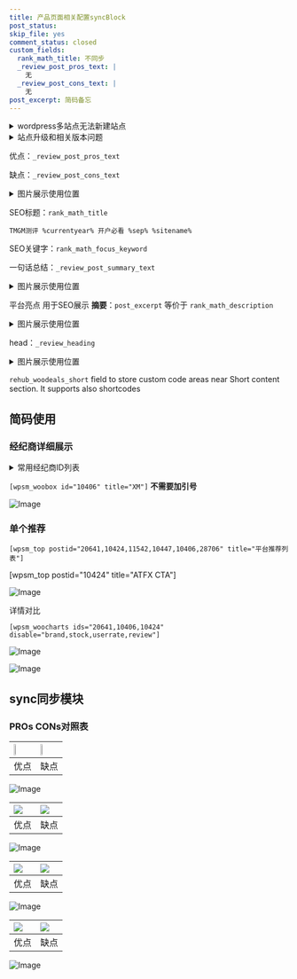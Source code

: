 ```yaml
---
title: 产品页面相关配置syncBlock
post_status: 
skip_file: yes
comment_status: closed
custom_fields:
  rank_math_title: 不同步
  _review_post_pros_text: |
    无
  _review_post_cons_text: |
    无
post_excerpt: 简码备忘
---
```

<details><summary>wordpress多站点无法新建站点</summary>

<li>和报错需要清理cookies一样的原因</li>
<li>wp-config.php里面<code>define( 'SUBDOMAIN_INSTALL', false );//子域名安装</code></li>
<li>新建子站点是用<code>define( 'SUBDOMAIN_INSTALL', true);//子域名安装</code> 完成以后，改成<code>false</code></li>
</details>

<details><summary>站点升级和相关版本问题</summary>

<p>wordpress：5.9.9
woocommerce：7.5.1
出现问题的地方：主题选项里面>><strong>Product layout >>compact style</strong></p>
<p>如何出现没有用过的字段 导致无法保存。先导出配置 然后进行修改，后面再次恢复即可。</p>
<p>出现部分字段无法显示时，需要返回默认布局后，对产品进行保存就好了。</p>
<p></p>
</details>

优点：`_review_post_pros_text`

缺点：`_review_post_cons_text`

<details><summary>图片展示使用位置</summary>

<img src="https://prod-files-secure.s3.us-west-2.amazonaws.com/39ed1227-6d7d-4570-be36-9ccd4a2c4241/f51d3d83-55d4-4bdf-9604-f37ec77ab556/Untitled.png?X-Amz-Algorithm=AWS4-HMAC-SHA256&X-Amz-Content-Sha256=UNSIGNED-PAYLOAD&X-Amz-Credential=ASIAZI2LB466WKU45QEG%2F20250616%2Fus-west-2%2Fs3%2Faws4_request&X-Amz-Date=20250616T045520Z&X-Amz-Expires=3600&X-Amz-Security-Token=IQoJb3JpZ2luX2VjEGwaCXVzLXdlc3QtMiJHMEUCIQDZdFMjyzRV0Zx9R%2BJMgTJa9%2Fo4K1QPAvzE6%2BYe6ex8DQIgN%2BRm6aPSub%2BOvBv6kJqHRNsvoA9PInN4fj3VENpmpbYq%2FwMIVRAAGgw2Mzc0MjMxODM4MDUiDN2%2B29qklQR1yr%2BeZircA%2FiMl4DFbsRcbIlr7CXlcnnV7lfB%2Buab%2F9QNSfDgzYK%2BuL4xuD0IYsCwZLbgA%2FVzkCbh4oNGtcK2%2FOob5IYOjMsSTP8gFT39JNeNU%2FX4nmMM0SWGX15UnxfMB5P8oefZvnxuCgKxcidd2hIY6ahvyjaohjbgVczsKVjxnABTxQw8VWTlEcxrzcQIV%2FM5PTV5segvx2dL6GVlQcPB5WNiiWNYjbC24mxxBqB1k1bf4K19DATG%2FtvIAPE5om76s4WGUDn%2BuiMEU%2FiUB%2FlyHAhtfGxBBOh08%2B5Z6FaPi3YLzaBAV9eqwBlx8gtJGqrn7S70RK2L%2B4AJvicyeNpD2Nlp6C%2B893szPNikFHwX3FnX4QZZllS20ZQz%2FSlNhyXFXifUeHduDIP8F1qeZ%2BYImiGSjtlob0jSwlgz17xkf1cmb0c9qMDr44DdevT0XLv6plOjyeob8JErTzUr01QW%2Bckaw8vKyJTRI0favyMTPlT6%2FIkyheKG82fpbpFzkv%2BjUvhF%2BXKE19breYsF%2BQCAubGAKLKtfAcQdr6AU4GasQYPuq1msS%2BTSgW6ccsrC9rPrGCK3VYJ5DUT0OIwjWfg%2FKgOGiu4gN8Bc%2BKc8s590Nbr%2BLCvEdslUUFvN5Yb09uGMMqovsIGOqUB99CHXqGMqXHCUM5zmxP91yuU5WZ6mZRyR6RiZ8xpujTa8qGaUbcnyIKwBVsLxZmb8%2B9op0zHkMtdHzvSHneZnJpgh9EwXCfEyQiWmE%2B7oahWdrd%2BwPiWnqB6FOgvJI4ohuWdGdVV0n%2FltWAjPAEJjzDFMWhAedAW6p9dTeauwaUuPhF%2BIxhMb8XIgZwGP0nUVGPEWLLlNQZyfEd1jDIkk79HgArz&X-Amz-Signature=6822a71a313875ab013b7c168b0fb1e087a7c0eb08ee17ee491379927fc53a6d&X-Amz-SignedHeaders=host&x-amz-checksum-mode=ENABLED&x-id=GetObject" alt="Image">
</details>

SEO标题：`rank_math_title`

`TMGM测评 %currentyear% 开户必看 %sep% %sitename%`

SEO关键字：`rank_math_focus_keyword`

一句话总结：`_review_post_summary_text`

<details><summary>图片展示使用位置</summary>

<img src="https://prod-files-secure.s3.us-west-2.amazonaws.com/39ed1227-6d7d-4570-be36-9ccd4a2c4241/4b96a922-296c-4f4e-8630-d1c870cbce01/Untitled.png?X-Amz-Algorithm=AWS4-HMAC-SHA256&X-Amz-Content-Sha256=UNSIGNED-PAYLOAD&X-Amz-Credential=ASIAZI2LB466UZKX3AVP%2F20250616%2Fus-west-2%2Fs3%2Faws4_request&X-Amz-Date=20250616T045521Z&X-Amz-Expires=3600&X-Amz-Security-Token=IQoJb3JpZ2luX2VjEGoaCXVzLXdlc3QtMiJHMEUCIQDorcRE3OI6S%2FO4CyT450UPah6bSIyW%2FQeJ%2FIBVUkPj6AIgLD%2BE1RnWCvJuDTVpfONYkkc%2FR8nWaLRFZi2hgV8Jc0oq%2FwMIUhAAGgw2Mzc0MjMxODM4MDUiDBFY5ZdOCwS9PigxNircA%2BZj0j10KtJJaHEcJWwGpm3OxwzAUMkcK5uzMZs7HuzMr0f0TK46Q4hqTfoqkQFa2lRzJHDa%2BnkDJj7dMdX5x9ogkpsglkvSrreaLCGKE%2BRUr9okqysLaJhDiYda6AtvAulOuL1dvPtNnT68L3VykYX4oclI3TkDl7C5BPaqnWLRuxZMAHi8Z6qzGaj2ysCFW3zVC99ryjiG%2BONHUq69Al23pa4ZLjyBk%2BOcR4aRMfhCltS4q%2Fmgj4OMc45OJPK%2BnTiDhWmKaFiXTCWuMcIS%2F%2BvqhN1gs%2FnISbq4zUjkNvZxkk%2BrgV1YFz6k037ZpwqkBS3JXZdvhdlI6CRM8ObG5KKYuqBZQXji5lRB9E1yc8bAM6Pilep%2B1z%2FJAzudDVHWW1a%2FYpf1KGlk3Aca%2Bjwo5t%2BbFEF%2FhprkFs%2FtORubmibgA1rmjCIH11iaJ2xNUKwntUJMOPOmhUk5LfSa3%2B%2FsN%2FjQPhn1Zx%2BWjLQWCKZRhKpAcNRjHqvcm0plU6ByMinv50B7rTjasLbb%2Fmu6alby%2BXXXLQycxtP%2Bzvq6X9QTHLTGIqM%2F6E%2FQVuNZXln7cw9FiLyAFSR6XafpxACfUST9LJ3qLwW3iJ5fjeBcFpeRVY42ieVC3upd%2BFxKD6BlMJjivcIGOqUBwzZwvgoZATJaZjhVpdWs4I5YQh3kTTabepwcwbkkkizY7Ido95XrCGZMGCRZV7X6iFAEu2d%2FVxJFiNRN6ARxHO1JU7nEAAvvWfKpKsyleq6tgo%2BkB95knDzgxasFSzLcPH6rOrV2%2Bl2txUp1%2BcLFP8jAj%2BL9kOSGyUOqW5JjCoep%2B77uLVgtMs2NcoNnw%2FUjXdWHDlsfBtRYuBefgQZwcDPlD7qJ&X-Amz-Signature=857ae763927086a43e71f90cf973e0a8a2552c3f0ffe96ebdf6fe33eec5ff8a2&X-Amz-SignedHeaders=host&x-amz-checksum-mode=ENABLED&x-id=GetObject" alt="Image">
</details>

平台亮点 用于SEO展示 **摘要**：`post_excerpt`  等价于 `rank_math_description`

<details><summary>图片展示使用位置</summary>

<img src="https://prod-files-secure.s3.us-west-2.amazonaws.com/39ed1227-6d7d-4570-be36-9ccd4a2c4241/1ee11f63-b60a-4dfe-a7a7-d58ff23b5d88/Untitled.png?X-Amz-Algorithm=AWS4-HMAC-SHA256&X-Amz-Content-Sha256=UNSIGNED-PAYLOAD&X-Amz-Credential=ASIAZI2LB4663IMIQ5JF%2F20250616%2Fus-west-2%2Fs3%2Faws4_request&X-Amz-Date=20250616T045522Z&X-Amz-Expires=3600&X-Amz-Security-Token=IQoJb3JpZ2luX2VjEGoaCXVzLXdlc3QtMiJGMEQCIBNf152ug8%2BjFCP%2FFj0HDRYkEy4LMAnibtnGfmyZHrCWAiAnzlPvXyKLTdx4Em1bqgGS4lDBfJe098Rt5GV7WS2v5Sr%2FAwhSEAAaDDYzNzQyMzE4MzgwNSIMdU%2Bjyu1Kj2APNDAAKtwDN55WVTz4n96gnwityUYtbgGpjFCHmRbeuCJLAPFP%2BLzDDsiGzLsFV71kIcVPS%2FsDgnVSuhd%2BgbzEyCUQmaf7FlDN%2FJLqvQ01wAt1OQOr%2FzA%2FwzjhC6%2Bec2HBRu%2BqWDdnKSo5YLzMeZeAZ%2B%2FuLnFLKkNZt6esTnJ7cA5lSQN%2BwU4zrQzjG6ETGbtVM9KT0KWyq9Q73SPPo01TDYSplJKKnhKVIERrkOrjj0hYKD%2ByLhIY72BK1Nc3ovdVLBIL5pGspS0Krjzja2Etwglhh3HMcCbFxVGRqM16cQZkg9eH3kjG3Sv7N4O5aOHugSO9YR2%2FmwIyK0AfUB0v4xCB%2FMNjSoMkece4JQpQDC9l%2FzwRUmzYvjGwG8vlq9yfBH2IeCwQV02CAplY6QrIyAn8d7Uii6x4z3QJeqj5ZxUo057vCEAiRp2009yGhWeFiKJjjV81bEskSKuyhm8yZo8Vv1NR9O9PrLRV1O%2F76drZlyuUkD8bx3Gppx6rLnBpECqSuzlYiGDSriqQNX7r%2FLU1dGFHbWRwL9g6pWv8VY9tVHNdWbK136rrlLhJLIRzhrfVEAn4mlJT%2FfP4DkXYlhTbMIep8CbBYSacLSa8D5wlGs5P%2Fz%2BfCubxt0afjLmf09gw9%2BK9wgY6pgGG6Y%2BnYgdFvp%2BdedFW1iQn202URpEhNWoagr%2BjpOIh4g1I9kSoj3tSI3FL7eXVPh0t0K0gee8bfd4MVCGX1aPe%2BKVamcZuUoir53Tfg0rPKK7eUPv68TaSiEVgiOH5uNcHp7ZyBFyyOYWAbKUNhrwmKuLgsfe7GrMDIMVA%2BN1HPH9HJl6HOT8Sm4qgFEwCukwjzKxwYQKMvsi0doYZtTfx9zdhd2nG&X-Amz-Signature=37de3281a3a5831f25b27f40d2861af2dc5ec5043a3e53b6676ba879630b3a9b&X-Amz-SignedHeaders=host&x-amz-checksum-mode=ENABLED&x-id=GetObject" alt="Image">
<img src="https://prod-files-secure.s3.us-west-2.amazonaws.com/39ed1227-6d7d-4570-be36-9ccd4a2c4241/ad4118b5-78d8-4fbe-801e-3b29b5d99c01/Untitled.png?X-Amz-Algorithm=AWS4-HMAC-SHA256&X-Amz-Content-Sha256=UNSIGNED-PAYLOAD&X-Amz-Credential=ASIAZI2LB4663IMIQ5JF%2F20250616%2Fus-west-2%2Fs3%2Faws4_request&X-Amz-Date=20250616T045522Z&X-Amz-Expires=3600&X-Amz-Security-Token=IQoJb3JpZ2luX2VjEGoaCXVzLXdlc3QtMiJGMEQCIBNf152ug8%2BjFCP%2FFj0HDRYkEy4LMAnibtnGfmyZHrCWAiAnzlPvXyKLTdx4Em1bqgGS4lDBfJe098Rt5GV7WS2v5Sr%2FAwhSEAAaDDYzNzQyMzE4MzgwNSIMdU%2Bjyu1Kj2APNDAAKtwDN55WVTz4n96gnwityUYtbgGpjFCHmRbeuCJLAPFP%2BLzDDsiGzLsFV71kIcVPS%2FsDgnVSuhd%2BgbzEyCUQmaf7FlDN%2FJLqvQ01wAt1OQOr%2FzA%2FwzjhC6%2Bec2HBRu%2BqWDdnKSo5YLzMeZeAZ%2B%2FuLnFLKkNZt6esTnJ7cA5lSQN%2BwU4zrQzjG6ETGbtVM9KT0KWyq9Q73SPPo01TDYSplJKKnhKVIERrkOrjj0hYKD%2ByLhIY72BK1Nc3ovdVLBIL5pGspS0Krjzja2Etwglhh3HMcCbFxVGRqM16cQZkg9eH3kjG3Sv7N4O5aOHugSO9YR2%2FmwIyK0AfUB0v4xCB%2FMNjSoMkece4JQpQDC9l%2FzwRUmzYvjGwG8vlq9yfBH2IeCwQV02CAplY6QrIyAn8d7Uii6x4z3QJeqj5ZxUo057vCEAiRp2009yGhWeFiKJjjV81bEskSKuyhm8yZo8Vv1NR9O9PrLRV1O%2F76drZlyuUkD8bx3Gppx6rLnBpECqSuzlYiGDSriqQNX7r%2FLU1dGFHbWRwL9g6pWv8VY9tVHNdWbK136rrlLhJLIRzhrfVEAn4mlJT%2FfP4DkXYlhTbMIep8CbBYSacLSa8D5wlGs5P%2Fz%2BfCubxt0afjLmf09gw9%2BK9wgY6pgGG6Y%2BnYgdFvp%2BdedFW1iQn202URpEhNWoagr%2BjpOIh4g1I9kSoj3tSI3FL7eXVPh0t0K0gee8bfd4MVCGX1aPe%2BKVamcZuUoir53Tfg0rPKK7eUPv68TaSiEVgiOH5uNcHp7ZyBFyyOYWAbKUNhrwmKuLgsfe7GrMDIMVA%2BN1HPH9HJl6HOT8Sm4qgFEwCukwjzKxwYQKMvsi0doYZtTfx9zdhd2nG&X-Amz-Signature=93e401fb9b831bf2f03df23058efe5b24cc7de2fb5aad2f983da07fcea4377c7&X-Amz-SignedHeaders=host&x-amz-checksum-mode=ENABLED&x-id=GetObject" alt="Image">
<img src="https://prod-files-secure.s3.us-west-2.amazonaws.com/39ed1227-6d7d-4570-be36-9ccd4a2c4241/a38cf7c9-a79c-4b64-9e94-13589fe0758b/Untitled.png?X-Amz-Algorithm=AWS4-HMAC-SHA256&X-Amz-Content-Sha256=UNSIGNED-PAYLOAD&X-Amz-Credential=ASIAZI2LB4663IMIQ5JF%2F20250616%2Fus-west-2%2Fs3%2Faws4_request&X-Amz-Date=20250616T045522Z&X-Amz-Expires=3600&X-Amz-Security-Token=IQoJb3JpZ2luX2VjEGoaCXVzLXdlc3QtMiJGMEQCIBNf152ug8%2BjFCP%2FFj0HDRYkEy4LMAnibtnGfmyZHrCWAiAnzlPvXyKLTdx4Em1bqgGS4lDBfJe098Rt5GV7WS2v5Sr%2FAwhSEAAaDDYzNzQyMzE4MzgwNSIMdU%2Bjyu1Kj2APNDAAKtwDN55WVTz4n96gnwityUYtbgGpjFCHmRbeuCJLAPFP%2BLzDDsiGzLsFV71kIcVPS%2FsDgnVSuhd%2BgbzEyCUQmaf7FlDN%2FJLqvQ01wAt1OQOr%2FzA%2FwzjhC6%2Bec2HBRu%2BqWDdnKSo5YLzMeZeAZ%2B%2FuLnFLKkNZt6esTnJ7cA5lSQN%2BwU4zrQzjG6ETGbtVM9KT0KWyq9Q73SPPo01TDYSplJKKnhKVIERrkOrjj0hYKD%2ByLhIY72BK1Nc3ovdVLBIL5pGspS0Krjzja2Etwglhh3HMcCbFxVGRqM16cQZkg9eH3kjG3Sv7N4O5aOHugSO9YR2%2FmwIyK0AfUB0v4xCB%2FMNjSoMkece4JQpQDC9l%2FzwRUmzYvjGwG8vlq9yfBH2IeCwQV02CAplY6QrIyAn8d7Uii6x4z3QJeqj5ZxUo057vCEAiRp2009yGhWeFiKJjjV81bEskSKuyhm8yZo8Vv1NR9O9PrLRV1O%2F76drZlyuUkD8bx3Gppx6rLnBpECqSuzlYiGDSriqQNX7r%2FLU1dGFHbWRwL9g6pWv8VY9tVHNdWbK136rrlLhJLIRzhrfVEAn4mlJT%2FfP4DkXYlhTbMIep8CbBYSacLSa8D5wlGs5P%2Fz%2BfCubxt0afjLmf09gw9%2BK9wgY6pgGG6Y%2BnYgdFvp%2BdedFW1iQn202URpEhNWoagr%2BjpOIh4g1I9kSoj3tSI3FL7eXVPh0t0K0gee8bfd4MVCGX1aPe%2BKVamcZuUoir53Tfg0rPKK7eUPv68TaSiEVgiOH5uNcHp7ZyBFyyOYWAbKUNhrwmKuLgsfe7GrMDIMVA%2BN1HPH9HJl6HOT8Sm4qgFEwCukwjzKxwYQKMvsi0doYZtTfx9zdhd2nG&X-Amz-Signature=a4137b5d7eb01a8b5e64aa9c0ceed9399ac4c880a3df56a04b3648a15b2e27a9&X-Amz-SignedHeaders=host&x-amz-checksum-mode=ENABLED&x-id=GetObject" alt="Image">
<img src="https://prod-files-secure.s3.us-west-2.amazonaws.com/39ed1227-6d7d-4570-be36-9ccd4a2c4241/7da6fc1e-d2ac-42ae-8c75-cb5749aa18f6/Untitled.png?X-Amz-Algorithm=AWS4-HMAC-SHA256&X-Amz-Content-Sha256=UNSIGNED-PAYLOAD&X-Amz-Credential=ASIAZI2LB4663IMIQ5JF%2F20250616%2Fus-west-2%2Fs3%2Faws4_request&X-Amz-Date=20250616T045522Z&X-Amz-Expires=3600&X-Amz-Security-Token=IQoJb3JpZ2luX2VjEGoaCXVzLXdlc3QtMiJGMEQCIBNf152ug8%2BjFCP%2FFj0HDRYkEy4LMAnibtnGfmyZHrCWAiAnzlPvXyKLTdx4Em1bqgGS4lDBfJe098Rt5GV7WS2v5Sr%2FAwhSEAAaDDYzNzQyMzE4MzgwNSIMdU%2Bjyu1Kj2APNDAAKtwDN55WVTz4n96gnwityUYtbgGpjFCHmRbeuCJLAPFP%2BLzDDsiGzLsFV71kIcVPS%2FsDgnVSuhd%2BgbzEyCUQmaf7FlDN%2FJLqvQ01wAt1OQOr%2FzA%2FwzjhC6%2Bec2HBRu%2BqWDdnKSo5YLzMeZeAZ%2B%2FuLnFLKkNZt6esTnJ7cA5lSQN%2BwU4zrQzjG6ETGbtVM9KT0KWyq9Q73SPPo01TDYSplJKKnhKVIERrkOrjj0hYKD%2ByLhIY72BK1Nc3ovdVLBIL5pGspS0Krjzja2Etwglhh3HMcCbFxVGRqM16cQZkg9eH3kjG3Sv7N4O5aOHugSO9YR2%2FmwIyK0AfUB0v4xCB%2FMNjSoMkece4JQpQDC9l%2FzwRUmzYvjGwG8vlq9yfBH2IeCwQV02CAplY6QrIyAn8d7Uii6x4z3QJeqj5ZxUo057vCEAiRp2009yGhWeFiKJjjV81bEskSKuyhm8yZo8Vv1NR9O9PrLRV1O%2F76drZlyuUkD8bx3Gppx6rLnBpECqSuzlYiGDSriqQNX7r%2FLU1dGFHbWRwL9g6pWv8VY9tVHNdWbK136rrlLhJLIRzhrfVEAn4mlJT%2FfP4DkXYlhTbMIep8CbBYSacLSa8D5wlGs5P%2Fz%2BfCubxt0afjLmf09gw9%2BK9wgY6pgGG6Y%2BnYgdFvp%2BdedFW1iQn202URpEhNWoagr%2BjpOIh4g1I9kSoj3tSI3FL7eXVPh0t0K0gee8bfd4MVCGX1aPe%2BKVamcZuUoir53Tfg0rPKK7eUPv68TaSiEVgiOH5uNcHp7ZyBFyyOYWAbKUNhrwmKuLgsfe7GrMDIMVA%2BN1HPH9HJl6HOT8Sm4qgFEwCukwjzKxwYQKMvsi0doYZtTfx9zdhd2nG&X-Amz-Signature=cb71d38cd70613a23f3dbeb2bf7951c535a06ab9af6521669907e5fdcce68291&X-Amz-SignedHeaders=host&x-amz-checksum-mode=ENABLED&x-id=GetObject" alt="Image">
<img src="https://prod-files-secure.s3.us-west-2.amazonaws.com/39ed1227-6d7d-4570-be36-9ccd4a2c4241/7e97f40a-eaee-47f5-b2f9-475f96808fa7/Untitled.png?X-Amz-Algorithm=AWS4-HMAC-SHA256&X-Amz-Content-Sha256=UNSIGNED-PAYLOAD&X-Amz-Credential=ASIAZI2LB4663IMIQ5JF%2F20250616%2Fus-west-2%2Fs3%2Faws4_request&X-Amz-Date=20250616T045522Z&X-Amz-Expires=3600&X-Amz-Security-Token=IQoJb3JpZ2luX2VjEGoaCXVzLXdlc3QtMiJGMEQCIBNf152ug8%2BjFCP%2FFj0HDRYkEy4LMAnibtnGfmyZHrCWAiAnzlPvXyKLTdx4Em1bqgGS4lDBfJe098Rt5GV7WS2v5Sr%2FAwhSEAAaDDYzNzQyMzE4MzgwNSIMdU%2Bjyu1Kj2APNDAAKtwDN55WVTz4n96gnwityUYtbgGpjFCHmRbeuCJLAPFP%2BLzDDsiGzLsFV71kIcVPS%2FsDgnVSuhd%2BgbzEyCUQmaf7FlDN%2FJLqvQ01wAt1OQOr%2FzA%2FwzjhC6%2Bec2HBRu%2BqWDdnKSo5YLzMeZeAZ%2B%2FuLnFLKkNZt6esTnJ7cA5lSQN%2BwU4zrQzjG6ETGbtVM9KT0KWyq9Q73SPPo01TDYSplJKKnhKVIERrkOrjj0hYKD%2ByLhIY72BK1Nc3ovdVLBIL5pGspS0Krjzja2Etwglhh3HMcCbFxVGRqM16cQZkg9eH3kjG3Sv7N4O5aOHugSO9YR2%2FmwIyK0AfUB0v4xCB%2FMNjSoMkece4JQpQDC9l%2FzwRUmzYvjGwG8vlq9yfBH2IeCwQV02CAplY6QrIyAn8d7Uii6x4z3QJeqj5ZxUo057vCEAiRp2009yGhWeFiKJjjV81bEskSKuyhm8yZo8Vv1NR9O9PrLRV1O%2F76drZlyuUkD8bx3Gppx6rLnBpECqSuzlYiGDSriqQNX7r%2FLU1dGFHbWRwL9g6pWv8VY9tVHNdWbK136rrlLhJLIRzhrfVEAn4mlJT%2FfP4DkXYlhTbMIep8CbBYSacLSa8D5wlGs5P%2Fz%2BfCubxt0afjLmf09gw9%2BK9wgY6pgGG6Y%2BnYgdFvp%2BdedFW1iQn202URpEhNWoagr%2BjpOIh4g1I9kSoj3tSI3FL7eXVPh0t0K0gee8bfd4MVCGX1aPe%2BKVamcZuUoir53Tfg0rPKK7eUPv68TaSiEVgiOH5uNcHp7ZyBFyyOYWAbKUNhrwmKuLgsfe7GrMDIMVA%2BN1HPH9HJl6HOT8Sm4qgFEwCukwjzKxwYQKMvsi0doYZtTfx9zdhd2nG&X-Amz-Signature=f840987ce145572265d637eb503e1f71fb8b09fed64083204b66b533a6694881&X-Amz-SignedHeaders=host&x-amz-checksum-mode=ENABLED&x-id=GetObject" alt="Image">
</details>

head：`_review_heading`

<details><summary>图片展示使用位置</summary>

<img src="https://prod-files-secure.s3.us-west-2.amazonaws.com/39ed1227-6d7d-4570-be36-9ccd4a2c4241/3a4650ad-9887-415c-889a-edd51fa54f27/Untitled.png?X-Amz-Algorithm=AWS4-HMAC-SHA256&X-Amz-Content-Sha256=UNSIGNED-PAYLOAD&X-Amz-Credential=ASIAZI2LB466WPZQQVG5%2F20250616%2Fus-west-2%2Fs3%2Faws4_request&X-Amz-Date=20250616T045522Z&X-Amz-Expires=3600&X-Amz-Security-Token=IQoJb3JpZ2luX2VjEGoaCXVzLXdlc3QtMiJIMEYCIQDqGwHA6i1uPrahzv1JupoIlggHELTZvg4OtmQQc7ZgtQIhAJhwO9j2czyl4ePfJp4KfSMNaP2s1BmydHFIMruZtKirKv8DCFIQABoMNjM3NDIzMTgzODA1Igz12UsOMHpL1rgJJQ8q3AOo%2BmAY83UU0IebcCnu6slONddsuGGe50Sh%2B0DnsacIIyhK2YQIVgx%2FtowHdbD13yEaDpm8r%2B3j9h5vbERmAkY%2BM1M8t8D1DCMgqFRHpke%2BAQhDCAAGxrqbyrbVmMbGjNpA9Tr%2FTKLaCQyHyzTMD%2BDx0ExiyVWn%2FhZAEXuOrUE%2BjPzkQR7qo6B3kJ6l%2FiAnkUOQ4gxEZdNWAINIBG6qdw1wNim6LiB%2BQXhL%2FuW2uR%2Bg8RHkOinZ9kJFgzahFPc5TtB8z954fG%2BzZ0L5Uukto68D9C3Q%2FGXahGpnauTITV9kw4C1TFkEpE1GOMrtepvzMwbzS8DimKO%2FFgkCl%2BHZt4imBAdnq%2BE48QHJYMZPTcHdjvFxhksKIO3%2FfOv2ofcsHbaaT89ttN4K3FqrQsHxT4%2F9c%2BdpvV%2FAqfbCsg3CdkKHhtLnmywuDKs9O4U1PRzmhkeyfUsc6dO8fnZaZRjlxTPXT7VcJrgKMYPia1y8KAmHLribGS26jkpiAc4F0vReXZjIAOwVDcMKvErFOnkkbbPAvftDHvK9KulcpCbCSfjTlN%2BjBU%2FRWOWoAEkLcdJ%2F56odvQNFFvlMKVnnBz6Ll8J4kDUx%2BcRXs79%2BbhCDDoe4Xqmlc0As8t5SpMwsLzCV473CBjqkAWhBTSjAorgGopB91cHa5epa%2BcXuOe1J2%2FAFA2SISn5n9aVn%2FInyk3cBdhoP0%2B1HWGt1%2FHQNTrvgE6946v5TSUNwssrAE6mQiRtc3%2BXbEpacSYUS%2FiNy%2FDqRqhfVbp9W4ewPmR2LlS5rLLNK%2FFN080pDszh5Mil3zVLeaXgOwk%2BTkXQsJwZDWImMIKXWpkWmDDqRr1CHROOwNYNfTRmvv19dI8UJ&X-Amz-Signature=f87c4b06dcff5a2367ebf7ecd15edf50cc67a763c15e6734999095f6dd10eb35&X-Amz-SignedHeaders=host&x-amz-checksum-mode=ENABLED&x-id=GetObject" alt="Image">
</details>

`rehub_woodeals_short`	field to store custom code areas near Short content section. It supports also shortcodes



## 简码使用

### 经纪商详细展示

<details><summary>常用经纪商ID列表</summary>

<pre><code class="php">嘉盛 ===> 20641  [wpsm_woobox id="20641" title="嘉盛"]
易信easymarkets ===> 11542  [wpsm_woobox id="11542" title="易信easymarkets"]
ATFX外汇 ===> 10424  [wpsm_woobox id="10424" title="ATFX"]
XM ===> 10406  [wpsm_woobox id="10406" title="XM"]
TMGM ===> 29622  [wpsm_woobox id="29622" title="TMGM"]
HYCM ===> 10447  [wpsm_woobox id="10447" title="HYCM"]
fpmarkets澳福外汇 ===> 20639  [wpsm_woobox id="20639" title="fpmarkets澳福外汇"]</code></pre>
</details>

`[wpsm_woobox id="10406" title="XM"]` **不需要加引号**

![Image](https://prod-files-secure.s3.us-west-2.amazonaws.com/39ed1227-6d7d-4570-be36-9ccd4a2c4241/4f898f9d-0fa7-4e43-acd3-ac6bc7be575a/Untitled.png?X-Amz-Algorithm=AWS4-HMAC-SHA256&X-Amz-Content-Sha256=UNSIGNED-PAYLOAD&X-Amz-Credential=ASIAZI2LB466ULSTGMD6%2F20250616%2Fus-west-2%2Fs3%2Faws4_request&X-Amz-Date=20250616T045518Z&X-Amz-Expires=3600&X-Amz-Security-Token=IQoJb3JpZ2luX2VjEGoaCXVzLXdlc3QtMiJIMEYCIQCgejaelLBDsRszhnZtMetHr1%2F3nZhkMKQqBiZZa%2Fm96QIhAI7cDFkb5zhhm6hTL5Uls1e2Pr2pSNuU1xDl5MEJrb9DKv8DCFIQABoMNjM3NDIzMTgzODA1Igzfemy5x7vmnYaJlWsq3AMh7enFh03rmSRaSndkEpA6qMw07OgPfSloSUEIBUAbUiY0PZIpCWZTgbJaNTORLYfU%2B%2Fi3M5gw7R%2BeeTy2tmiwymtZ5pVKJElNYaQnLg5asUebTauAYyReowI6mGoRsS9DB1pMJ8m2xadH2aFLAot7WgAwd3u4bPyiHtoJTCnw%2Boyld3TdKwGVXt8z7ZTqFmD6yCl8q9n6vEgEmCxjNAG4%2Bmi1S4Tv%2BvNOGAEK0rDxnYg0MnSATiU5IvExXKvib48w4WsqZIfnzRTm0TDXjO%2BjGdBj0fwRKZwLGvxDe%2FjsWzRzN5iPZd8k9DTgqZnS2qvDomUtVPt0oN7m1zTCSkTI3wreCiEIUC6BhbkNKIF67CfYhsOyK9DL36b0BP44MjJGLRSBOSncKnmq9CzzE916rnUdolStE15a6vVUsTrftKPTQvyWJHVegzGi%2Fzi%2Br5wJfzIN8hM4xDJiXKgLCBXXZmbzuUNH%2Btphc1aJs8GUT6qW5zhHIO3LZ%2FaMZhagPLdeM6HOsL8p76P1t1%2BEBE9XueMIkwU318ppU1xGAgX6zvQ6g0aWq55U2OngzThcuuCbvWhC45qbksCWFTLUkFC%2Ff6oADL7Q2exf3VgoDdEJBL7p77i6%2FPha5t6RuTCE473CBjqkAQthQBGHqnGq5kvO1HPK3Y7KAMNOvPakqHWvYRLQMu16JrZjCvj3RaRHkj3GxgG0f8kEEom6jkEwptBmNSNagmPfKQzGV2ERZMRSShJX%2FTlOTD5lLoXUjLcR1uZEMbs8Go4db4yD6WaDMCmcO3%2Bli%2BdsWuUQKSAfnTDhXsVTlQXiZQEaZ5s6RwQQylO7%2F55plozkBWEtki1dRVL8rx8JujCjPYeG&X-Amz-Signature=b41e6453ce222ec57578d42262030bc99d0f89767050f672c959c1b7853b432b&X-Amz-SignedHeaders=host&x-amz-checksum-mode=ENABLED&x-id=GetObject)

### 单个推荐
`[wpsm_top postid="20641,10424,11542,10447,10406,28706" title="平台推荐列表"]`

[wpsm_top postid="10424" title="ATFX CTA"]

![Image](https://prod-files-secure.s3.us-west-2.amazonaws.com/39ed1227-6d7d-4570-be36-9ccd4a2c4241/5ac620dc-51a8-48b6-b55d-91f47299193c/Untitled.png?X-Amz-Algorithm=AWS4-HMAC-SHA256&X-Amz-Content-Sha256=UNSIGNED-PAYLOAD&X-Amz-Credential=ASIAZI2LB466ULSTGMD6%2F20250616%2Fus-west-2%2Fs3%2Faws4_request&X-Amz-Date=20250616T045518Z&X-Amz-Expires=3600&X-Amz-Security-Token=IQoJb3JpZ2luX2VjEGoaCXVzLXdlc3QtMiJIMEYCIQCgejaelLBDsRszhnZtMetHr1%2F3nZhkMKQqBiZZa%2Fm96QIhAI7cDFkb5zhhm6hTL5Uls1e2Pr2pSNuU1xDl5MEJrb9DKv8DCFIQABoMNjM3NDIzMTgzODA1Igzfemy5x7vmnYaJlWsq3AMh7enFh03rmSRaSndkEpA6qMw07OgPfSloSUEIBUAbUiY0PZIpCWZTgbJaNTORLYfU%2B%2Fi3M5gw7R%2BeeTy2tmiwymtZ5pVKJElNYaQnLg5asUebTauAYyReowI6mGoRsS9DB1pMJ8m2xadH2aFLAot7WgAwd3u4bPyiHtoJTCnw%2Boyld3TdKwGVXt8z7ZTqFmD6yCl8q9n6vEgEmCxjNAG4%2Bmi1S4Tv%2BvNOGAEK0rDxnYg0MnSATiU5IvExXKvib48w4WsqZIfnzRTm0TDXjO%2BjGdBj0fwRKZwLGvxDe%2FjsWzRzN5iPZd8k9DTgqZnS2qvDomUtVPt0oN7m1zTCSkTI3wreCiEIUC6BhbkNKIF67CfYhsOyK9DL36b0BP44MjJGLRSBOSncKnmq9CzzE916rnUdolStE15a6vVUsTrftKPTQvyWJHVegzGi%2Fzi%2Br5wJfzIN8hM4xDJiXKgLCBXXZmbzuUNH%2Btphc1aJs8GUT6qW5zhHIO3LZ%2FaMZhagPLdeM6HOsL8p76P1t1%2BEBE9XueMIkwU318ppU1xGAgX6zvQ6g0aWq55U2OngzThcuuCbvWhC45qbksCWFTLUkFC%2Ff6oADL7Q2exf3VgoDdEJBL7p77i6%2FPha5t6RuTCE473CBjqkAQthQBGHqnGq5kvO1HPK3Y7KAMNOvPakqHWvYRLQMu16JrZjCvj3RaRHkj3GxgG0f8kEEom6jkEwptBmNSNagmPfKQzGV2ERZMRSShJX%2FTlOTD5lLoXUjLcR1uZEMbs8Go4db4yD6WaDMCmcO3%2Bli%2BdsWuUQKSAfnTDhXsVTlQXiZQEaZ5s6RwQQylO7%2F55plozkBWEtki1dRVL8rx8JujCjPYeG&X-Amz-Signature=4f9726d60d0d570c632f896aae4fb51b30376f6e56c4b8cec9c18a2f9e6ba340&X-Amz-SignedHeaders=host&x-amz-checksum-mode=ENABLED&x-id=GetObject)

详情对比

`[wpsm_woocharts ids="20641,10406,10424" disable="brand,stock,userrate,review"]`

![Image](https://prod-files-secure.s3.us-west-2.amazonaws.com/39ed1227-6d7d-4570-be36-9ccd4a2c4241/bf3ba45f-b9f3-4295-8aef-b4a495fd25f4/Untitled.png?X-Amz-Algorithm=AWS4-HMAC-SHA256&X-Amz-Content-Sha256=UNSIGNED-PAYLOAD&X-Amz-Credential=ASIAZI2LB466ULSTGMD6%2F20250616%2Fus-west-2%2Fs3%2Faws4_request&X-Amz-Date=20250616T045518Z&X-Amz-Expires=3600&X-Amz-Security-Token=IQoJb3JpZ2luX2VjEGoaCXVzLXdlc3QtMiJIMEYCIQCgejaelLBDsRszhnZtMetHr1%2F3nZhkMKQqBiZZa%2Fm96QIhAI7cDFkb5zhhm6hTL5Uls1e2Pr2pSNuU1xDl5MEJrb9DKv8DCFIQABoMNjM3NDIzMTgzODA1Igzfemy5x7vmnYaJlWsq3AMh7enFh03rmSRaSndkEpA6qMw07OgPfSloSUEIBUAbUiY0PZIpCWZTgbJaNTORLYfU%2B%2Fi3M5gw7R%2BeeTy2tmiwymtZ5pVKJElNYaQnLg5asUebTauAYyReowI6mGoRsS9DB1pMJ8m2xadH2aFLAot7WgAwd3u4bPyiHtoJTCnw%2Boyld3TdKwGVXt8z7ZTqFmD6yCl8q9n6vEgEmCxjNAG4%2Bmi1S4Tv%2BvNOGAEK0rDxnYg0MnSATiU5IvExXKvib48w4WsqZIfnzRTm0TDXjO%2BjGdBj0fwRKZwLGvxDe%2FjsWzRzN5iPZd8k9DTgqZnS2qvDomUtVPt0oN7m1zTCSkTI3wreCiEIUC6BhbkNKIF67CfYhsOyK9DL36b0BP44MjJGLRSBOSncKnmq9CzzE916rnUdolStE15a6vVUsTrftKPTQvyWJHVegzGi%2Fzi%2Br5wJfzIN8hM4xDJiXKgLCBXXZmbzuUNH%2Btphc1aJs8GUT6qW5zhHIO3LZ%2FaMZhagPLdeM6HOsL8p76P1t1%2BEBE9XueMIkwU318ppU1xGAgX6zvQ6g0aWq55U2OngzThcuuCbvWhC45qbksCWFTLUkFC%2Ff6oADL7Q2exf3VgoDdEJBL7p77i6%2FPha5t6RuTCE473CBjqkAQthQBGHqnGq5kvO1HPK3Y7KAMNOvPakqHWvYRLQMu16JrZjCvj3RaRHkj3GxgG0f8kEEom6jkEwptBmNSNagmPfKQzGV2ERZMRSShJX%2FTlOTD5lLoXUjLcR1uZEMbs8Go4db4yD6WaDMCmcO3%2Bli%2BdsWuUQKSAfnTDhXsVTlQXiZQEaZ5s6RwQQylO7%2F55plozkBWEtki1dRVL8rx8JujCjPYeG&X-Amz-Signature=f69613698ec61c4a645c1547a311a27a6d8906e2814d6bd604add48b0a1c621c&X-Amz-SignedHeaders=host&x-amz-checksum-mode=ENABLED&x-id=GetObject)

![Image](https://prod-files-secure.s3.us-west-2.amazonaws.com/39ed1227-6d7d-4570-be36-9ccd4a2c4241/30bc56ef-f383-4b48-9768-2ebc9e436ec0/Untitled.png?X-Amz-Algorithm=AWS4-HMAC-SHA256&X-Amz-Content-Sha256=UNSIGNED-PAYLOAD&X-Amz-Credential=ASIAZI2LB466ULSTGMD6%2F20250616%2Fus-west-2%2Fs3%2Faws4_request&X-Amz-Date=20250616T045518Z&X-Amz-Expires=3600&X-Amz-Security-Token=IQoJb3JpZ2luX2VjEGoaCXVzLXdlc3QtMiJIMEYCIQCgejaelLBDsRszhnZtMetHr1%2F3nZhkMKQqBiZZa%2Fm96QIhAI7cDFkb5zhhm6hTL5Uls1e2Pr2pSNuU1xDl5MEJrb9DKv8DCFIQABoMNjM3NDIzMTgzODA1Igzfemy5x7vmnYaJlWsq3AMh7enFh03rmSRaSndkEpA6qMw07OgPfSloSUEIBUAbUiY0PZIpCWZTgbJaNTORLYfU%2B%2Fi3M5gw7R%2BeeTy2tmiwymtZ5pVKJElNYaQnLg5asUebTauAYyReowI6mGoRsS9DB1pMJ8m2xadH2aFLAot7WgAwd3u4bPyiHtoJTCnw%2Boyld3TdKwGVXt8z7ZTqFmD6yCl8q9n6vEgEmCxjNAG4%2Bmi1S4Tv%2BvNOGAEK0rDxnYg0MnSATiU5IvExXKvib48w4WsqZIfnzRTm0TDXjO%2BjGdBj0fwRKZwLGvxDe%2FjsWzRzN5iPZd8k9DTgqZnS2qvDomUtVPt0oN7m1zTCSkTI3wreCiEIUC6BhbkNKIF67CfYhsOyK9DL36b0BP44MjJGLRSBOSncKnmq9CzzE916rnUdolStE15a6vVUsTrftKPTQvyWJHVegzGi%2Fzi%2Br5wJfzIN8hM4xDJiXKgLCBXXZmbzuUNH%2Btphc1aJs8GUT6qW5zhHIO3LZ%2FaMZhagPLdeM6HOsL8p76P1t1%2BEBE9XueMIkwU318ppU1xGAgX6zvQ6g0aWq55U2OngzThcuuCbvWhC45qbksCWFTLUkFC%2Ff6oADL7Q2exf3VgoDdEJBL7p77i6%2FPha5t6RuTCE473CBjqkAQthQBGHqnGq5kvO1HPK3Y7KAMNOvPakqHWvYRLQMu16JrZjCvj3RaRHkj3GxgG0f8kEEom6jkEwptBmNSNagmPfKQzGV2ERZMRSShJX%2FTlOTD5lLoXUjLcR1uZEMbs8Go4db4yD6WaDMCmcO3%2Bli%2BdsWuUQKSAfnTDhXsVTlQXiZQEaZ5s6RwQQylO7%2F55plozkBWEtki1dRVL8rx8JujCjPYeG&X-Amz-Signature=59d141178afbc5cce07bacc33826da48ee505eefaa29356193d2e13af7cd3dfa&X-Amz-SignedHeaders=host&x-amz-checksum-mode=ENABLED&x-id=GetObject)

## sync同步模块

### PROs CONs对照表

| <img src="https://cdn.ifttt.fun/gh/jarlin8/OSS@main/icons/customize/pros.svg" height="auto" width="37.3%"> | <img src="https://cdn.ifttt.fun/gh/jarlin8/OSS@main/icons/customize/cons.svg" height="auto" width="28.8%"> |
| :--- | :--- |
| 优点 | 缺点 |

![Image](https://prod-files-secure.s3.us-west-2.amazonaws.com/39ed1227-6d7d-4570-be36-9ccd4a2c4241/8742b755-dfb5-4004-9a5f-d6e561664bd8/Untitled.png?X-Amz-Algorithm=AWS4-HMAC-SHA256&X-Amz-Content-Sha256=UNSIGNED-PAYLOAD&X-Amz-Credential=ASIAZI2LB466ULSTGMD6%2F20250616%2Fus-west-2%2Fs3%2Faws4_request&X-Amz-Date=20250616T045518Z&X-Amz-Expires=3600&X-Amz-Security-Token=IQoJb3JpZ2luX2VjEGoaCXVzLXdlc3QtMiJIMEYCIQCgejaelLBDsRszhnZtMetHr1%2F3nZhkMKQqBiZZa%2Fm96QIhAI7cDFkb5zhhm6hTL5Uls1e2Pr2pSNuU1xDl5MEJrb9DKv8DCFIQABoMNjM3NDIzMTgzODA1Igzfemy5x7vmnYaJlWsq3AMh7enFh03rmSRaSndkEpA6qMw07OgPfSloSUEIBUAbUiY0PZIpCWZTgbJaNTORLYfU%2B%2Fi3M5gw7R%2BeeTy2tmiwymtZ5pVKJElNYaQnLg5asUebTauAYyReowI6mGoRsS9DB1pMJ8m2xadH2aFLAot7WgAwd3u4bPyiHtoJTCnw%2Boyld3TdKwGVXt8z7ZTqFmD6yCl8q9n6vEgEmCxjNAG4%2Bmi1S4Tv%2BvNOGAEK0rDxnYg0MnSATiU5IvExXKvib48w4WsqZIfnzRTm0TDXjO%2BjGdBj0fwRKZwLGvxDe%2FjsWzRzN5iPZd8k9DTgqZnS2qvDomUtVPt0oN7m1zTCSkTI3wreCiEIUC6BhbkNKIF67CfYhsOyK9DL36b0BP44MjJGLRSBOSncKnmq9CzzE916rnUdolStE15a6vVUsTrftKPTQvyWJHVegzGi%2Fzi%2Br5wJfzIN8hM4xDJiXKgLCBXXZmbzuUNH%2Btphc1aJs8GUT6qW5zhHIO3LZ%2FaMZhagPLdeM6HOsL8p76P1t1%2BEBE9XueMIkwU318ppU1xGAgX6zvQ6g0aWq55U2OngzThcuuCbvWhC45qbksCWFTLUkFC%2Ff6oADL7Q2exf3VgoDdEJBL7p77i6%2FPha5t6RuTCE473CBjqkAQthQBGHqnGq5kvO1HPK3Y7KAMNOvPakqHWvYRLQMu16JrZjCvj3RaRHkj3GxgG0f8kEEom6jkEwptBmNSNagmPfKQzGV2ERZMRSShJX%2FTlOTD5lLoXUjLcR1uZEMbs8Go4db4yD6WaDMCmcO3%2Bli%2BdsWuUQKSAfnTDhXsVTlQXiZQEaZ5s6RwQQylO7%2F55plozkBWEtki1dRVL8rx8JujCjPYeG&X-Amz-Signature=5a1ca4834d5533292383b8afdd79646224144a98c5f289d139dd1e0fed505fa9&X-Amz-SignedHeaders=host&x-amz-checksum-mode=ENABLED&x-id=GetObject)

| <img src="https://cdn.ifttt.fun/gh/jarlin8/OSS@main/icons/customize/pros1.svg" height="auto"> | <img src="https://cdn.ifttt.fun/gh/jarlin8/OSS@main/icons/customize/cons1.svg" height="auto"> |
| :--- | :--- |
| 优点 | 缺点 |

![Image](https://prod-files-secure.s3.us-west-2.amazonaws.com/39ed1227-6d7d-4570-be36-9ccd4a2c4241/806358f8-c9c4-4e17-bb35-c6c76a5397a5/Untitled.png?X-Amz-Algorithm=AWS4-HMAC-SHA256&X-Amz-Content-Sha256=UNSIGNED-PAYLOAD&X-Amz-Credential=ASIAZI2LB466ULSTGMD6%2F20250616%2Fus-west-2%2Fs3%2Faws4_request&X-Amz-Date=20250616T045518Z&X-Amz-Expires=3600&X-Amz-Security-Token=IQoJb3JpZ2luX2VjEGoaCXVzLXdlc3QtMiJIMEYCIQCgejaelLBDsRszhnZtMetHr1%2F3nZhkMKQqBiZZa%2Fm96QIhAI7cDFkb5zhhm6hTL5Uls1e2Pr2pSNuU1xDl5MEJrb9DKv8DCFIQABoMNjM3NDIzMTgzODA1Igzfemy5x7vmnYaJlWsq3AMh7enFh03rmSRaSndkEpA6qMw07OgPfSloSUEIBUAbUiY0PZIpCWZTgbJaNTORLYfU%2B%2Fi3M5gw7R%2BeeTy2tmiwymtZ5pVKJElNYaQnLg5asUebTauAYyReowI6mGoRsS9DB1pMJ8m2xadH2aFLAot7WgAwd3u4bPyiHtoJTCnw%2Boyld3TdKwGVXt8z7ZTqFmD6yCl8q9n6vEgEmCxjNAG4%2Bmi1S4Tv%2BvNOGAEK0rDxnYg0MnSATiU5IvExXKvib48w4WsqZIfnzRTm0TDXjO%2BjGdBj0fwRKZwLGvxDe%2FjsWzRzN5iPZd8k9DTgqZnS2qvDomUtVPt0oN7m1zTCSkTI3wreCiEIUC6BhbkNKIF67CfYhsOyK9DL36b0BP44MjJGLRSBOSncKnmq9CzzE916rnUdolStE15a6vVUsTrftKPTQvyWJHVegzGi%2Fzi%2Br5wJfzIN8hM4xDJiXKgLCBXXZmbzuUNH%2Btphc1aJs8GUT6qW5zhHIO3LZ%2FaMZhagPLdeM6HOsL8p76P1t1%2BEBE9XueMIkwU318ppU1xGAgX6zvQ6g0aWq55U2OngzThcuuCbvWhC45qbksCWFTLUkFC%2Ff6oADL7Q2exf3VgoDdEJBL7p77i6%2FPha5t6RuTCE473CBjqkAQthQBGHqnGq5kvO1HPK3Y7KAMNOvPakqHWvYRLQMu16JrZjCvj3RaRHkj3GxgG0f8kEEom6jkEwptBmNSNagmPfKQzGV2ERZMRSShJX%2FTlOTD5lLoXUjLcR1uZEMbs8Go4db4yD6WaDMCmcO3%2Bli%2BdsWuUQKSAfnTDhXsVTlQXiZQEaZ5s6RwQQylO7%2F55plozkBWEtki1dRVL8rx8JujCjPYeG&X-Amz-Signature=8bcd0b27e7058c77d751fcd6552565bdf452a4391500cc2079412cbec6597855&X-Amz-SignedHeaders=host&x-amz-checksum-mode=ENABLED&x-id=GetObject)

| <img src="https://cdn.ifttt.fun/gh/jarlin8/OSS@main/icons/customize/pros2.svg" height="auto"> | <img src="https://cdn.ifttt.fun/gh/jarlin8/OSS@main/icons/customize/cons2.svg" height="auto"> |
| :--- | :--- |
| 优点 | 缺点 |

![Image](https://prod-files-secure.s3.us-west-2.amazonaws.com/39ed1227-6d7d-4570-be36-9ccd4a2c4241/a9245ec9-70dd-4005-b534-0d54315fc5f3/Untitled.png?X-Amz-Algorithm=AWS4-HMAC-SHA256&X-Amz-Content-Sha256=UNSIGNED-PAYLOAD&X-Amz-Credential=ASIAZI2LB466ULSTGMD6%2F20250616%2Fus-west-2%2Fs3%2Faws4_request&X-Amz-Date=20250616T045518Z&X-Amz-Expires=3600&X-Amz-Security-Token=IQoJb3JpZ2luX2VjEGoaCXVzLXdlc3QtMiJIMEYCIQCgejaelLBDsRszhnZtMetHr1%2F3nZhkMKQqBiZZa%2Fm96QIhAI7cDFkb5zhhm6hTL5Uls1e2Pr2pSNuU1xDl5MEJrb9DKv8DCFIQABoMNjM3NDIzMTgzODA1Igzfemy5x7vmnYaJlWsq3AMh7enFh03rmSRaSndkEpA6qMw07OgPfSloSUEIBUAbUiY0PZIpCWZTgbJaNTORLYfU%2B%2Fi3M5gw7R%2BeeTy2tmiwymtZ5pVKJElNYaQnLg5asUebTauAYyReowI6mGoRsS9DB1pMJ8m2xadH2aFLAot7WgAwd3u4bPyiHtoJTCnw%2Boyld3TdKwGVXt8z7ZTqFmD6yCl8q9n6vEgEmCxjNAG4%2Bmi1S4Tv%2BvNOGAEK0rDxnYg0MnSATiU5IvExXKvib48w4WsqZIfnzRTm0TDXjO%2BjGdBj0fwRKZwLGvxDe%2FjsWzRzN5iPZd8k9DTgqZnS2qvDomUtVPt0oN7m1zTCSkTI3wreCiEIUC6BhbkNKIF67CfYhsOyK9DL36b0BP44MjJGLRSBOSncKnmq9CzzE916rnUdolStE15a6vVUsTrftKPTQvyWJHVegzGi%2Fzi%2Br5wJfzIN8hM4xDJiXKgLCBXXZmbzuUNH%2Btphc1aJs8GUT6qW5zhHIO3LZ%2FaMZhagPLdeM6HOsL8p76P1t1%2BEBE9XueMIkwU318ppU1xGAgX6zvQ6g0aWq55U2OngzThcuuCbvWhC45qbksCWFTLUkFC%2Ff6oADL7Q2exf3VgoDdEJBL7p77i6%2FPha5t6RuTCE473CBjqkAQthQBGHqnGq5kvO1HPK3Y7KAMNOvPakqHWvYRLQMu16JrZjCvj3RaRHkj3GxgG0f8kEEom6jkEwptBmNSNagmPfKQzGV2ERZMRSShJX%2FTlOTD5lLoXUjLcR1uZEMbs8Go4db4yD6WaDMCmcO3%2Bli%2BdsWuUQKSAfnTDhXsVTlQXiZQEaZ5s6RwQQylO7%2F55plozkBWEtki1dRVL8rx8JujCjPYeG&X-Amz-Signature=e69f3f71edf9fb0924223928421370bdcba1a83f9a85ba547a3104c4237cf55c&X-Amz-SignedHeaders=host&x-amz-checksum-mode=ENABLED&x-id=GetObject)

| <img src="https://cdn.ifttt.fun/gh/jarlin8/OSS@main/icons/customize/pros3.svg" height="auto"> | <img src="https://cdn.ifttt.fun/gh/jarlin8/OSS@main/icons/customize/cons3.svg" height="auto"> |
| :--- | :--- |
| 优点 | 缺点 |

![Image](https://prod-files-secure.s3.us-west-2.amazonaws.com/39ed1227-6d7d-4570-be36-9ccd4a2c4241/e1e580a2-2e5c-4780-9ff4-19c318fc2284/Untitled.png?X-Amz-Algorithm=AWS4-HMAC-SHA256&X-Amz-Content-Sha256=UNSIGNED-PAYLOAD&X-Amz-Credential=ASIAZI2LB466ULSTGMD6%2F20250616%2Fus-west-2%2Fs3%2Faws4_request&X-Amz-Date=20250616T045518Z&X-Amz-Expires=3600&X-Amz-Security-Token=IQoJb3JpZ2luX2VjEGoaCXVzLXdlc3QtMiJIMEYCIQCgejaelLBDsRszhnZtMetHr1%2F3nZhkMKQqBiZZa%2Fm96QIhAI7cDFkb5zhhm6hTL5Uls1e2Pr2pSNuU1xDl5MEJrb9DKv8DCFIQABoMNjM3NDIzMTgzODA1Igzfemy5x7vmnYaJlWsq3AMh7enFh03rmSRaSndkEpA6qMw07OgPfSloSUEIBUAbUiY0PZIpCWZTgbJaNTORLYfU%2B%2Fi3M5gw7R%2BeeTy2tmiwymtZ5pVKJElNYaQnLg5asUebTauAYyReowI6mGoRsS9DB1pMJ8m2xadH2aFLAot7WgAwd3u4bPyiHtoJTCnw%2Boyld3TdKwGVXt8z7ZTqFmD6yCl8q9n6vEgEmCxjNAG4%2Bmi1S4Tv%2BvNOGAEK0rDxnYg0MnSATiU5IvExXKvib48w4WsqZIfnzRTm0TDXjO%2BjGdBj0fwRKZwLGvxDe%2FjsWzRzN5iPZd8k9DTgqZnS2qvDomUtVPt0oN7m1zTCSkTI3wreCiEIUC6BhbkNKIF67CfYhsOyK9DL36b0BP44MjJGLRSBOSncKnmq9CzzE916rnUdolStE15a6vVUsTrftKPTQvyWJHVegzGi%2Fzi%2Br5wJfzIN8hM4xDJiXKgLCBXXZmbzuUNH%2Btphc1aJs8GUT6qW5zhHIO3LZ%2FaMZhagPLdeM6HOsL8p76P1t1%2BEBE9XueMIkwU318ppU1xGAgX6zvQ6g0aWq55U2OngzThcuuCbvWhC45qbksCWFTLUkFC%2Ff6oADL7Q2exf3VgoDdEJBL7p77i6%2FPha5t6RuTCE473CBjqkAQthQBGHqnGq5kvO1HPK3Y7KAMNOvPakqHWvYRLQMu16JrZjCvj3RaRHkj3GxgG0f8kEEom6jkEwptBmNSNagmPfKQzGV2ERZMRSShJX%2FTlOTD5lLoXUjLcR1uZEMbs8Go4db4yD6WaDMCmcO3%2Bli%2BdsWuUQKSAfnTDhXsVTlQXiZQEaZ5s6RwQQylO7%2F55plozkBWEtki1dRVL8rx8JujCjPYeG&X-Amz-Signature=a4289ee027c6782177325eb250306315233c99e8f8188a9c27a7e8686822e085&X-Amz-SignedHeaders=host&x-amz-checksum-mode=ENABLED&x-id=GetObject)